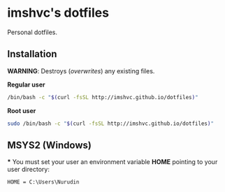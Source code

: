 # **imshvc's dotfiles**

Personal dotfiles.

## Installation

**WARNING**: Destroys (_overwrites_) any existing files.

**Regular user**

```bash
/bin/bash -c "$(curl -fsSL http://imshvc.github.io/dotfiles)"
```

**Root user**

```bash
sudo /bin/bash -c "$(curl -fsSL http://imshvc.github.io/dotfiles)"
```

## MSYS2 (Windows)

**\*** You must set your user an environment variable **HOME** pointing to your user directory:

```text
HOME = C:\Users\Nurudin
```
